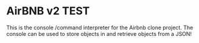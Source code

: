 # AirBNB v2 TEST

This is the console /command interpreter for the Airbnb clone project. The console can be used to store objects in and retrieve objects from a JSON!
